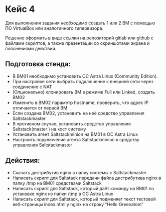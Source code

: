 <html>
<body>
<h1>Кейс 4</h1>
<p>Для выполнения задания необходимо создать 1 или 2 ВМ с помощью ПО VirtualBox или аналогичного гипервизора.</p>
<p>Решение оформить в виде ссылки на репозиторий gitlab или github с файлами скриптов, а также презентации со скриншотами экрана и пояснениями действий.</p>
<p>
<h2>Подготовка стенда:</h2>
<ul>
<li>В ВМ01 необходимо установить ОС Astra Linux (Community Edition).</li>
<li>При настройке сети выбрать подключение к внешней сети через соединение с NAT</li>
<li>(Опционально) клонировать ВМ в режиме Full или Linked, создать ВМ02</li>
<li>Изменить в ВМ02 параметр hostname, проверить, что адрес IP отличается от первой ВМ</li>
<li>Если создана ВМ02, установить на неё средство управления Saltstackmaster</li>
<li>В противном случае, установить средство управления Saltstack(master ) на хост систему</li>
<li>Установить агент Saltstackminion на ВМ01 в ОС Astra Linux</li>
<li>Настроить подключение агента Saltstackminion к средству управления Saltstackmaster</li>
</ul>
<h2>Действия:</h2>
<ul>
<li>Скачать дистрибутив nginx в папку системы с Saltstackmaster</li>
<li>Написать скрипт для Saltstack передачи файла дистрибутива nginx в папку /tmp на ВМ01 средствами Saltstack</li>
<li>Написать скрипт для Saltstack, который даёт команду на ВМ01 по установке nginx из папки /tmp в ОС Astra Linux</li>
<li>Написать скрипт для Saltstack, который подменяет текст тестовой веб-страницы index.html у nginx на строку “Hello Greenatom”</li>
</ul>
</body>
</html>
